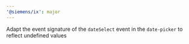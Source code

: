 ```yaml
---
'@siemens/ix': major
---
```


Adapt the event signature of the `dateSelect` event in the `date-picker` to reflect undefined values
